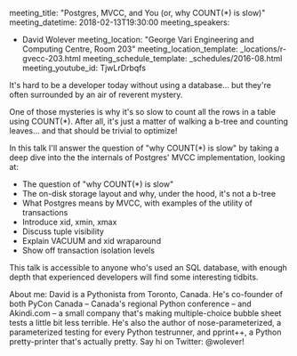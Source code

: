 meeting_title: "Postgres, MVCC, and You (or, why COUNT(*) is slow)"
meeting_datetime: 2018-02-13T19:30:00
meeting_speakers:
- David Wolever
meeting_location: "George Vari Engineering and Computing Centre, Room 203"
meeting_location_template: _locations/r-gvecc-203.html
meeting_schedule_template: _schedules/2016-08.html
meeting_youtube_id: TjwLrDrbqfs

It's hard to be a developer today without using a database… but they're often surrounded by an air of reverent mystery.

One of those mysteries is why it's so slow to count all the rows in a table using COUNT(*). After all, it's just a matter of walking a b-tree and counting leaves… and that should be trivial to optimize!

In this talk I'll answer the question of "why COUNT(*) is slow" by taking a deep dive into the the internals of Postgres' MVCC implementation, looking at:

* The question of "why COUNT(*) is slow"
* The on-disk storage layout and why, under the hood, it's not a b-tree
* What Postgres means by MVCC, with examples of the utility of transactions
* Introduce xid, xmin, xmax
* Discuss tuple visibility
* Explain VACUUM and xid wraparound
* Show off transaction isolation levels

This talk is accessible to anyone who's used an SQL database, with enough depth that experienced developers will find some interesting tidbits.

About me:
David is a Pythonista from Toronto, Canada. He's co-founder of both PyCon Canada – Canada's regional Python conference – and Akindi.com – a small company that's making multiple-choice bubble sheet tests a little bit less terrible. He's also the author of nose-parameterized, a parameterized testing for every Python testrunner, and pprint++, a Python pretty-printer that's actually pretty. Say hi on Twitter: @wolever!


